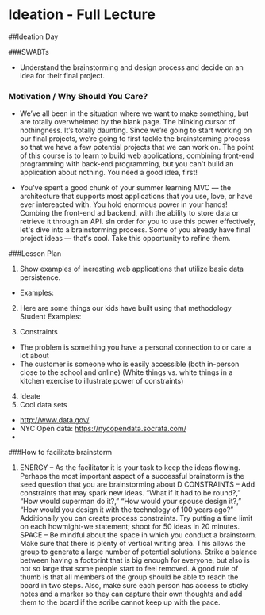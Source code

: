 # Ideation - Full Lecture


##Ideation Day

###SWABTs
+ Understand the brainstorming and design process and decide on an idea for their final project.

### Motivation / Why Should You Care?
+ We’ve all been in the situation where we want to make something, but are totally overwhelmed by the blank page. The blinking cursor of nothingness. It’s totally daunting. Since we’re going to start working on our final projects, we’re going to first tackle the brainstorming process so that we have a few potential projects that we can work on. The point of this course is to learn to build web applications, combining front-end programming with back-end programming, but you can't build an application about nothing. You need a good idea, first!

+ You've spent a good chunk of your summer learning MVC — the architecture that supports most applications that you use, love, or have ever intereacted with.  You hold enormous power in your hands!  Combing the front-end ad backend, with the ability to store data or retrieve it through an API.  sIn order for you to use this power effectively, let's dive into a brainstorming process.  Some of you already have final project ideas — that's cool.  Take this opportunity to refine them.

###Lesson Plan

1. Show examples of ineresting web applications that utilize basic data persistence.
+ Examples:

2. Here are some things our kids have built using that methodology
Student Examples:

3. Constraints
  + The problem is something you have a personal connection to or care a lot about
  + The customer is someone who is easily accessible (both in-person close to the school and online)
(White things vs. white things in a kitchen exercise to illustrate power of constraints)

4. Ideate
5. Cool data sets
  + http://www.data.gov/
  + NYC Open data: https://nycopendata.socrata.com/
  + 




###How to facilitate brainstorm
1. ENERGY – As the facilitator it is your task to keep the ideas flowing. Perhaps the most important aspect of a successful brainstorm is the seed question that you are brainstorming about  D
CONSTRAINTS – Add constraints that may spark new ideas. “What if it had to be round?,” “How would superman do it?,” “How would your spouse design it?,” “How would you design it with the technology of 100 years ago?” Additionally you can create process constraints. Try putting a time limit on each howmight-we statement; shoot for 50 ideas in 20 minutes. 
SPACE – Be mindful about the space in which you conduct a brainstorm. Make sure that there is plenty of vertical writing area. This allows the group to generate a large number of potential solutions. Strike a balance between having a footprint that is big enough for everyone, but also is not so large that some people start to feel removed. A good rule of thumb is that all members of the group should be able to reach the board in two steps. Also, make sure each person has access to sticky notes and a marker so they can capture their own thoughts and add them to the board if the scribe cannot keep up with the pace. 








